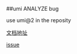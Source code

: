 ##umi ANALYZE bug

use umi@2 in the reposity

[文档地址](https://umijs.org/zh/guide/)

[issue](https://github.com/umijs/umi/issues/4489)



